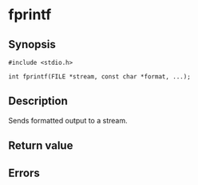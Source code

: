 # fprintf

## Synopsis

`#include <stdio.h>`

`int fprintf(FILE *stream, const char *format, ...);`

## Description

Sends formatted output to a stream.

## Return value

## Errors

